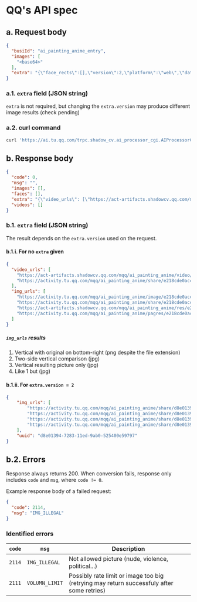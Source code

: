 # QQ's API spec

## a. Request body

```json
{
  "busiId": "ai_painting_anime_entry",
  "images": [
    "<base64>"
  ],
  "extra": "{\"face_rects\":[],\"version\":2,\"platform\":\"web\",\"data_report\":{\"parent_trace_id\":\"d5c3492b-037b-8dab-34bd-c1d7c85daef2\",\"root_channel\":\"\",\"level\":1}}"
}
```

### a.1. `extra` field (JSON string)

`extra` is not required, but changing the `extra.version` may produce different image results (check pending)

### a.2. curl command

```bash
curl 'https://ai.tu.qq.com/trpc.shadow_cv.ai_processor_cgi.AIProcessorCgi/Process' -X POST -H 'User-Agent: Mozilla/5.0 (X11; Linux x86_64; rv:106.0) Gecko/20100101 Firefox/106.0' -H 'Accept: application/json, text/plain, */*' -H 'Accept-Language: es,en-US;q=0.7,en;q=0.3' -H 'Accept-Encoding: gzip, deflate, br' -H 'Referer: https://h5.tu.qq.com/' -H 'Content-Type: application/json' -H 'Origin: https://h5.tu.qq.com' -H 'DNT: 1' -H 'Connection: keep-alive' -H 'Sec-Fetch-Dest: empty' -H 'Sec-Fetch-Mode: cors' -H 'Sec-Fetch-Site: same-site' --data-raw '{"busiId":"ai_painting_anime_entry","images":["<base64>"],"extra":"{\"face_rects\":[],\"version\":2,\"platform\":\"web\",\"data_report\":{\"parent_trace_id\":\"67abd766-8e57-4299-9464-f6e67b90be59\",\"root_channel\":\"\",\"level\":1}}"}'
```

## b. Response body

```json
{
  "code": 0,
  "msg": "",
  "images": [],
  "faces": [],
  "extra": "{\"video_urls\": [\"https://act-artifacts.shadowcv.qq.com/mqq/ai_painting_anime/video/e218cde0accb9b079814c49e91e7c98b_poqay.mp4\", \"https://activity.tu.qq.com/mqq/ai_painting_anime/share/e218cde0accb9b079814c49e91e7c98b_ms4wq.mp4\"], \"img_urls\": [\"https://activity.tu.qq.com/mqq/ai_painting_anime/image/e218cde0accb9b079814c49e91e7c98b_8tvrw.jpg\", \"https://activity.tu.qq.com/mqq/ai_painting_anime/share/e218cde0accb9b079814c49e91e7c98b_yayhn.jpg\", \"https://act-artifacts.shadowcv.qq.com/mqq/ai_painting_anime/res/e218cde0accb9b079814c49e91e7c98b_rpkpt.jpg\", \"https://activity.tu.qq.com/mqq/ai_painting_anime/pagres/e218cde0accb9b079814c49e91e7c98b_b4soo.jpg\"]}",
  "videos": []
}
```

### b.1. `extra` field (JSON string)

The result depends on the `extra.version` used on the request.

#### b.1.i. For no `extra` given

```json
{
  "video_urls": [
    "https://act-artifacts.shadowcv.qq.com/mqq/ai_painting_anime/video/e218cde0accb9b079814c49e91e7c98b_poqay.mp4",
    "https://activity.tu.qq.com/mqq/ai_painting_anime/share/e218cde0accb9b079814c49e91e7c98b_ms4wq.mp4"
  ],
  "img_urls": [
    "https://activity.tu.qq.com/mqq/ai_painting_anime/image/e218cde0accb9b079814c49e91e7c98b_8tvrw.jpg",
    "https://activity.tu.qq.com/mqq/ai_painting_anime/share/e218cde0accb9b079814c49e91e7c98b_yayhn.jpg",
    "https://act-artifacts.shadowcv.qq.com/mqq/ai_painting_anime/res/e218cde0accb9b079814c49e91e7c98b_rpkpt.jpg",
    "https://activity.tu.qq.com/mqq/ai_painting_anime/pagres/e218cde0accb9b079814c49e91e7c98b_b4soo.jpg"
  ]
}
```

##### `img_urls` results

1. Vertical with original on bottom-right (png despite the file extension)
2. Two-side vertical comparison (jpg)
3. Vertical resulting picture only (jpg)
4. Like 1 but (jpg)

#### b.1.ii. For `extra.version = 2`

```json
{
    "img_urls": [
        "https://activity.tu.qq.com/mqq/ai_painting_anime/share/d8e01394-7283-11ed-9ab0-525400e59797.jpg",
        "https://activity.tu.qq.com/mqq/ai_painting_anime/share/d8e01394-7283-11ed-9ab0-525400e59797.jpg",
        "https://activity.tu.qq.com/mqq/ai_painting_anime/share/d8e01394-7283-11ed-9ab0-525400e59797.jpg",
        "https://activity.tu.qq.com/mqq/ai_painting_anime/share/d8e01394-7283-11ed-9ab0-525400e59797.jpg"
    ],
    "uuid": "d8e01394-7283-11ed-9ab0-525400e59797"
}
```

## b.2. Errors

Response always returns 200. When conversion fails, response only includes `code` and `msg`, where `code != 0`.

Example response body of a failed request:

```json
{
  "code": 2114,
  "msg": "IMG_ILLEGAL"
}
```

### Identified errors

| `code` | `msg`          | Description                                                                               |
|--------|----------------|-------------------------------------------------------------------------------------------|
| `2114` | `IMG_ILLEGAL`  | Not allowed picture (nude, violence, political...)                                        |
| `2111` | `VOLUMN_LIMIT` | Possibly rate limit or image too big (retrying may return successfuly after some retries) |
